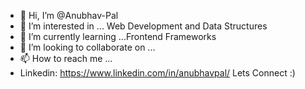 - 👋 Hi, I’m @Anubhav-Pal
- 👀 I’m interested in ... Web Development and Data Structures
- 🌱 I’m currently learning ...Frontend Frameworks
- 💞️ I’m looking to collaborate on ...
- 📫 How to reach me ...
- Linkedin: https://www.linkedin.com/in/anubhavpal/ Lets Connect :)

<!---
Anubhav-Pal/Anubhav-Pal is a ✨ special ✨ repository because its `README.md` (this file) appears on your GitHub profile.
You can click the Preview link to take a look at your changes.
--->
